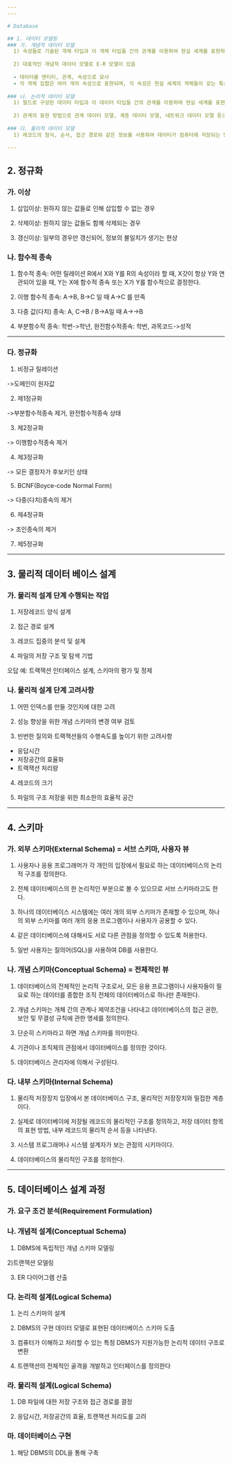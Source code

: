 ```yaml
---
---

# Database

## 1. 데이터 모델링
### 가. 개념적 데이터 모델
  1) 속성들로 기술된 개체 타입과 이 개체 타입들 간의 관계를 이용하여 현실 세계를 표현하는 방법
 
  2) 대표적인 개념적 데이터 모델로 E-R 모델이 있음
    
  - 데이터를 엔티티, 관계, 속성으로 묘사
  - 각 객체 집합은 여러 개의 속성으로 표현되며, 각 속성은 현실 세계의 객체들이 갖는 특성
    
### 나. 논리적 데이터 모델
  1) 필드로 구성된 데이터 타입과 이 데이터 타입들 간의 관계를 이용하여 현실 세계를 표현하는 방법
  
  2) 관계의 표현 방법으로 관계 데이터 모델, 계층 데이터 모델, 네트워크 데이터 모델 등으로 구분 됨
  
### 다. 물리적 데이터 모델
  1) 레코드의 형식, 순서, 접근 경로와 같은 정보를 사용하여 데이터가 컴퓨터에 저장되는 방법을 묘사

---
```

## 2. 정규화
### 가. 이상
  1) 삽입이상: 원하지 않는 값들로 인해 삽입할 수 없는 경우
  
  2) 삭제이상: 원하지 않는 값들도 함께 삭제되는 경우
  
  3) 갱신이상: 일부의 경우만 갱신되어, 정보의 불일치가 생기는 현상

### 나. 함수적 종속
  1) 함수적 종속: 어떤 릴레이션 R에서 X와 Y를 R의 속성이라 할 때, X갓이 항상 Y와 연관되어 있을 때, Y는 X에 함수적 종속 또는 X가 Y를 함수적으로 결정한다.

  2) 이행 함수적 종속: A->B, B->C 일 때 A->C 를 만족

  3) 다중 값(다치) 종속: A, C->B / B->A일 때 A->->B
  
  4) 부분함수적 종속: 학번->학년, 완전함수적종속: 학번, 과목코드->성적
  
---
### 다. 정규화
  1) 비정규 릴레이션
  
  ->도메인이 원자값
  
  2) 제1정규화
  
  ->부분함수적종속 제거, 완전함수적종속 상태
  
  3) 제2정규화
  
  -> 이행함수적종속 제거
  
  4) 제3정규화
  
  -> 모든 결정자가 후보키인 상태
    
  5) BCNF(Boyce-code Normal Form)
  
  -> 다중(다치)종속의 제거
  
  6) 제4정규화
  
  -> 조인종속의 제거
  
  7) 제5정규화
  
---
## 3. 물리적 데이터 베이스 설계
### 가. 물리적 설계 단계 수행되는 작업
  1) 저장레코드 양식 설계
  
  2) 접근 경로 설계
  
  3) 레코드 집중의 분석 및 설계
  
  4) 파일의 저장 구조 및 탐색 기법
  
  오답 예: 트랙잭션 인터페이스 설계, 스키마의 평가 및 정제
  
### 나. 물리적 설계 단계 고려사항
  1) 어떤 인덱스를 만들 것인지에 대한 고려
  
  2) 성능 향상을 위한 개념 스키마의 변경 여부 검토
  
  3) 빈번한 질의와 트랙잭션들의 수행속도를 높이기 위한 고려사항
  - 응답시간
  - 저장공간의 효율화
  - 트랙잭션 처리량
  
  4) 레코드의 크기
  
  5) 파일의 구조 저장을 위한 최소한의 효율적 공간

---
## 4. 스키마
### 가. 외부 스키마(External Schema) = 서브 스키마, 사용자 뷰
  1) 사용자나 응용 프로그래머가 각 개인의 입장에서 필요로 하는 데이터베이스의 논리적 구조를 정의한다.
  
  2) 전체 데이터베이스의 한 논리적인 부분으로 볼 수 있으므로 서브 스키마라고도 한다.
  
  3) 하나의 데이터베이스 시스템에는 여러 개의 외부 스키마가 존재할 수 있으며, 하나의 외부 스키마를 여러 개의 응용 프로그램이나 사용자가 공용할 수 있다.
  
  4) 같은 데이터베이스에 대해서도 서로 다른 관점을 정의할 수 있도록 허용한다.
  
  5) 일반 사용자는 질의어(SQL)을 사용하여 DB를 사용한다.
  
### 나. 개념 스키마(Conceptual Schema) = 전체적인 뷰
  1) 데이터베이스의 전체적인 논리적 구조로서, 모든 응용 프로그램이나 사용자들이 필요로 하는 데이터를 종합한 조직 전체의 데이터베이스로 하나만 존재한다.
  
  2) 개념 스키마는 개체 간의 관계나 제약조건을 나타내고 데이터베이스의 접근 권한, 보안 및 무결성 규칙에 관한 명세를 정의한다.
  
  3) 단순히 스키마라고 하면 개념 스키마를 의미한다.
  
  4) 기관이나 조직체의 관점에서 데이터베이스를 정의한 것이다.
  
  5) 데이터베이스 관리자에 의해서 구성된다.
  
### 다. 내부 스키마(Internal Schema)
  1) 물리적 저장장치 입장에서 본 데이터베이스 구조, 물리적인 저장장치와 밀접한 계층이다.
  
  2) 실제로 데이터베이에 저장될 레코드의 물리적인 구조를 정의하고, 저장 데이터 항목의 표현 방법, 내부 레코드의 물리적 순서 등을 나타낸다.
  
  3) 시스템 프로그래머나 시스템 설계자가 보는 관점의 시키마이다.
  
  4) 데이터베이스의 물리적인 구조를 정의한다.
  
---
## 5. 데이터베이스 설계 과정
### 가. 요구 조건 분석(Requirement Formulation)
### 나. 개념적 설계(Conceptual Schema)
  1) DBMS에 독립적인 개념 스키마 모델링
  
  2)트랜잭션 모델링
  
  3) ER 다이어그램 산출
  
### 다. 논리적 설계(Logical Schema)
  1) 논리 스키마의 설계
  
  2) DBMS의 구현 데이터 모델로 표현된 데이터베이스 스키마 도출
  
  3) 컴퓨터가 이해하고 처리할 수 있는 특정 DBMS가 지원가능한 논리적 데이터 구조로 변환
  
  4) 트랜잭션의 전체적인 골격을 개발하고 인터페이스를 정의한다
  
### 라. 물리적 설계(Logical Schema)
  1) DB 파일에 대한 저장 구조와 접근 경로를 결정
  
  2) 응답시간, 저장공간의 효율, 트랜잭션 처리도를 고려

### 마. 데이터베이스 구현
  1) 해당 DBMS의 DDL을 통해 구축
